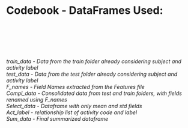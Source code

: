 <h1>Codebook - DataFrames Used:<h1></br>
<h6></br>train_data - Data from the train folder already considering subject and activity label
</br>test_data - Data from the test folder already considering subject and activity label
</br>F_names - Field Names extracted from the Features file
</br>Compl_data - Consolidated data from test and train folders, with fields renamed using F_names
</br>Select_data - Dataframe with only mean and std fields
</br>Act_label - relationship list of activity code and label
</br>Sum_data - Final summarized dataframe<h6>
 
